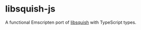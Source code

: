 # libsquish-js

A functional Emscripten port of [libsquish](https://sourceforge.net/projects/libsquish/) with TypeScript types.
